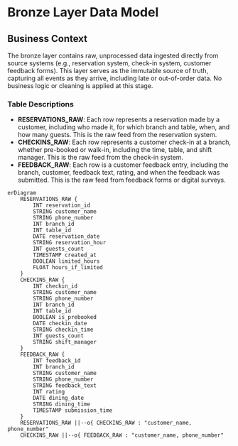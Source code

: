 # Bronze Layer Data Model

## Business Context
The bronze layer contains raw, unprocessed data ingested directly from source systems (e.g., reservation system, check-in system, customer feedback forms). This layer serves as the immutable source of truth, capturing all events as they arrive, including late or out-of-order data. No business logic or cleaning is applied at this stage.

### Table Descriptions
- **RESERVATIONS_RAW**: Each row represents a reservation made by a customer, including who made it, for which branch and table, when, and how many guests. This is the raw feed from the reservation system.
- **CHECKINS_RAW**: Each row represents a customer check-in at a branch, whether pre-booked or walk-in, including the time, table, and shift manager. This is the raw feed from the check-in system.
- **FEEDBACK_RAW**: Each row is a customer feedback entry, including the branch, customer, feedback text, rating, and when the feedback was submitted. This is the raw feed from feedback forms or digital surveys.

```mermaid
erDiagram
    RESERVATIONS_RAW {
        INT reservation_id
        STRING customer_name
        STRING phone_number
        INT branch_id
        INT table_id
        DATE reservation_date
        STRING reservation_hour
        INT guests_count
        TIMESTAMP created_at
        BOOLEAN limited_hours
        FLOAT hours_if_limited
    }
    CHECKINS_RAW {
        INT checkin_id
        STRING customer_name
        STRING phone_number
        INT branch_id
        INT table_id
        BOOLEAN is_prebooked
        DATE checkin_date
        STRING checkin_time
        INT guests_count
        STRING shift_manager
    }
    FEEDBACK_RAW {
        INT feedback_id
        INT branch_id
        STRING customer_name
        STRING phone_number
        STRING feedback_text
        INT rating
        DATE dining_date
        STRING dining_time
        TIMESTAMP submission_time
    }
    RESERVATIONS_RAW ||--o{ CHECKINS_RAW : "customer_name, phone_number"
    CHECKINS_RAW ||--o{ FEEDBACK_RAW : "customer_name, phone_number"
``` 